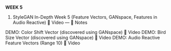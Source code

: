 **WEEK 5**
1. StyleGAN In-Depth Week 5
(Feature Vectors, GANspace, Features in Audio Reactive)
🎥 Video — 📑 Notes

DEMO: Color Shift Vector (discovered using GANspace) 🎥 Video
DEMO: Bird Size Vector (discovered using GANspace) 🎥 Video
DEMO: Audio Reactive Feature Vectors (Range 10) 🎥 Video